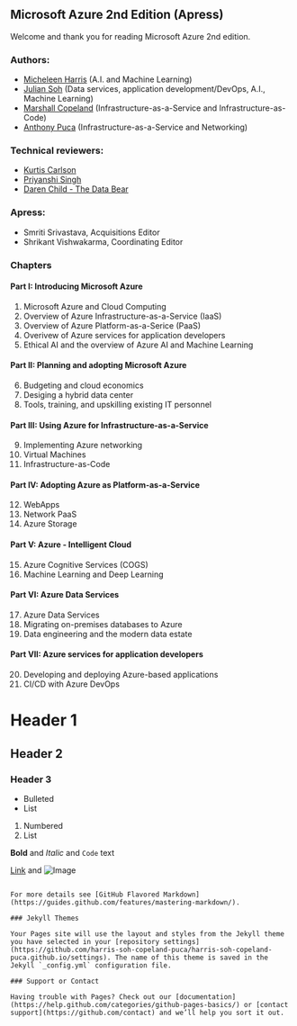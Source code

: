 ## Microsoft Azure 2nd Edition (Apress)

Welcome and thank you for reading Microsoft Azure 2nd edition.  
### Authors:
* [Micheleen Harris](https://www.linkedin.com/in/micheleenharris/) (A.I. and Machine Learning)
* [Julian Soh](https://www.linkedin.com/in/juliansoh/) (Data services, application development/DevOps, A.I., Machine Learning)
* [Marshall Copeland](https://www.linkedin.com/in/marshallcopeland/) (Infrastructure-as-a-Service and Infrastructure-as-Code)
* [Anthony Puca](https://www.linkedin.com/in/anthonypuca/) (Infrastructure-as-a-Service and Networking)

### Technical reviewers:
* [Kurtis Carlson](https://www.linkedin.com/in/kurtis-carlson/)
* [Priyanshi Singh](https://www.linkedin.com/in/priyanshi-singh-002007133/)
* [Daren Child - The Data Bear](https://www.linkedin.com/in/daren-child-028a401/)

### Apress:  
* Smriti Srivastava, Acquisitions Editor  
* Shrikant Vishwakarma, Coordinating Editor

### Chapters
#### Part I: Introducing Microsoft Azure  
1. Microsoft Azure and Cloud Computing
2. Overview of Azure Infrastructure-as-a-Service (IaaS)
3. Overview of Azure Platform-as-a-Serice (PaaS)
4. Overivew of Azure services for application developers
5. Ethical AI and the overview of Azure AI and Machine Learning

#### Part II: Planning and adopting Microsoft Azure
6. Budgeting and cloud economics
7. Desiging a hybrid data center
8. Tools, training, and upskilling existing IT personnel

#### Part III: Using Azure for Infrastructure-as-a-Service
9. Implementing Azure networking
10. Virtual Machines
11. Infrastructure-as-Code

#### Part IV: Adopting Azure as Platform-as-a-Service
12. WebApps
13. Network PaaS
14. Azure Storage

#### Part V: Azure - Intelligent Cloud
15. Azure Cognitive Services (COGS)
16. Machine Learning and Deep Learning

#### Part VI: Azure Data Services
17. Azure Data Services
18. Migrating on-premises databases to Azure
19. Data engineering and the modern data estate

#### Part VII: Azure services for application developers
20. Developing and deploying Azure-based applications
21. CI/CD with Azure DevOps

# Header 1
## Header 2
### Header 3

- Bulleted
- List

1. Numbered
2. List

**Bold** and _Italic_ and `Code` text

[Link](url) and ![Image](src)
```

For more details see [GitHub Flavored Markdown](https://guides.github.com/features/mastering-markdown/).

### Jekyll Themes

Your Pages site will use the layout and styles from the Jekyll theme you have selected in your [repository settings](https://github.com/harris-soh-copeland-puca/harris-soh-copeland-puca.github.io/settings). The name of this theme is saved in the Jekyll `_config.yml` configuration file.

### Support or Contact

Having trouble with Pages? Check out our [documentation](https://help.github.com/categories/github-pages-basics/) or [contact support](https://github.com/contact) and we’ll help you sort it out.
